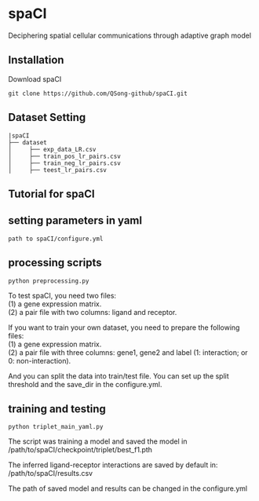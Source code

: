# spaCI
Deciphering spatial cellular communications through adaptive graph model

## Installation
Download spaCI
```
git clone https://github.com/QSong-github/spaCI.git
```

## Dataset Setting
```
|spaCI
├── dataset
│     ├── exp_data_LR.csv
│     ├── train_pos_lr_pairs.csv
│     ├── train_neg_lr_pairs.csv
│     ├── teest_lr_pairs.csv
```


## Tutorial for spaCI

## setting parameters in yaml
```
path to spaCI/configure.yml
```

## processing scripts
```
python preprocessing.py
```
To test spaCI, you need two files:     
(1) a gene expression matrix.  
(2) a pair file with two columns: ligand and receptor.   

If you want to train your own dataset, you need to prepare the following files:      
(1) a gene expression matrix.     
(2) a pair file with three columns: gene1, gene2 and label (1: interaction; or 0: non-interaction).

And you can split the data into train/test file.
You can set up the split threshold and the save_dir in the configure.yml. 

## training and testing
```
python triplet_main_yaml.py
```
The script was training a model and saved the model in /path/to/spaCI/checkpoint/triplet/best_f1.pth

The inferred ligand-receptor interactions are saved by default in:
/path/to/spaCI/results.csv 

The path of saved model and results can be changed in the configure.yml


